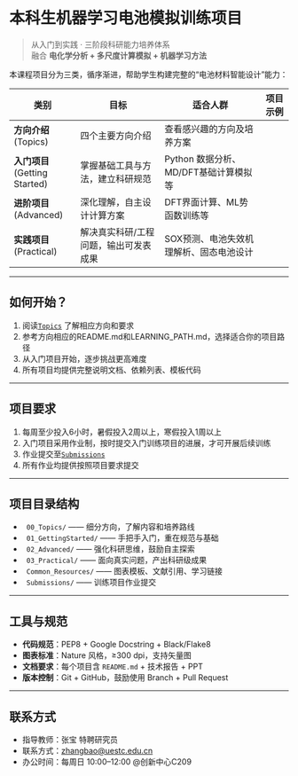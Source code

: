 # 本科生机器学习电池模拟训练项目

> 从入门到实践 · 三阶段科研能力培养体系  
> 融合 **电化学分析 + 多尺度计算模拟 + 机器学习方法**

本课程项目分为三类，循序渐进，帮助学生构建完整的“电池材料智能设计”能力：

| 类别 | 目标 | 适合人群 | 项目示例 |
|------|------|----------|----------|
| **方向介绍**<br>(Topics) | 四个主要方向介绍 | 查看感兴趣的方向及培养方案 |
| **入门项目**<br>(Getting Started) | 掌握基础工具与方法，建立科研规范 | Python 数据分析、MD/DFT基础计算模拟等 |
| **进阶项目**<br>(Advanced) | 深化理解，自主设计计算方案 | DFT界面计算、ML势函数训练等 |
| **实践项目**<br>(Practical) | 解决真实科研/工程问题，输出可发表成果 | SOX预测、电池失效机理解析、固态电池设计 |

---

##  如何开始？

1. 阅读[`Topics`](./00_Topics) 了解相应方向和要求
2. 参考方向相应的README.md和LEARNING_PATH.md，选择适合你的项目路径
3. 从入门项目开始，逐步挑战更高难度
4. 所有项目均提供完整说明文档、依赖列表、模板代码

---

##  项目要求

1. 每周至少投入6小时，暑假投入2周以上，寒假投入1周以上
2. 入门项目采用作业制，按时提交入门训练项目的进展，才可开展后续训练
3. 作业提交至[`Submissions`](./Submissions)
4. 所有作业均提供按照项目要求提交

---

##  项目目录结构

- ` 00_Topics/` —— 细分方向，了解内容和培养路线
- ` 01_GettingStarted/` —— 手把手入门，重在规范与基础
- ` 02_Advanced/` —— 强化科研思维，鼓励自主探索
- ` 03_Practical/` —— 面向真实问题，产出科研级成果
- ` Common_Resources/` —— 图表模板、文献引用、学习链接
- ` Submissions/` ——  训练项目作业提交

---

##  工具与规范

- **代码规范**：PEP8 + Google Docstring + Black/Flake8
- **图表标准**：Nature 风格，≥300 dpi，支持矢量图
- **文档要求**：每个项目含 `README.md` + 技术报告 + PPT
- **版本控制**：Git + GitHub，鼓励使用 Branch + Pull Request

---

## 联系方式

- 指导教师：张宝 特聘研究员
- 联系方式：zhangbao@uestc.edu.cn
- 办公时间：每周日 10:00–12:00 @创新中心C209
